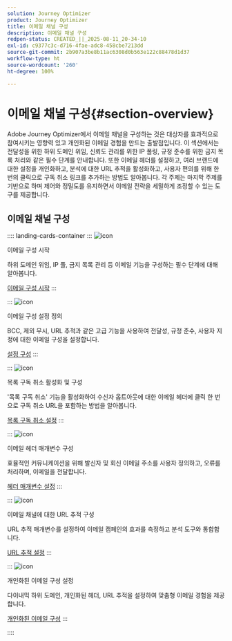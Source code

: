 ```yaml
---
solution: Journey Optimizer
product: Journey Optimizer
title: 이메일 채널 구성
description: 이메일 채널 구성
redpen-status: CREATED_||_2025-08-11_20-34-10
exl-id: c9377c3c-d716-4fae-adc8-458cbe7213dd
source-git-commit: 2b907a3be8b11ac6308d0b563e122c88478d1d37
workflow-type: ht
source-wordcount: '260'
ht-degree: 100%

---
```


# 이메일 채널 구성{#section-overview}

Adobe Journey Optimizer에서 이메일 채널을 구성하는 것은 대상자를 효과적으로 참여시키는 영향력 있고 개인화된 이메일 경험을 만드는 출발점입니다. 이 섹션에서는 전달성을 위한 하위 도메인 위임, 신뢰도 관리를 위한 IP 풀링, 규정 준수를 위한 금지 목록 처리와 같은 필수 단계를 안내합니다. 또한 이메일 헤더를 설정하고, 여러 브랜드에 대한 설정을 개인화하고, 분석에 대한 URL 추적을 활성화하고, 사용자 편의를 위해 한 번의 클릭으로 구독 취소 링크를 추가하는 방법도 알아봅니다. 각 주제는 마지막 주제를 기반으로 하며 제어와 정밀도를 유지하면서 이메일 전략을 세밀하게 조정할 수 있는 도구를 제공합니다.

## 이메일 채널 구성

:::: landing-cards-container
:::
![icon](https://cdn.experienceleague.adobe.com/icons/circle-play.svg?lang=ko)

이메일 구성 시작

하위 도메인 위임, IP 풀, 금지 목록 관리 등 이메일 기능을 구성하는 필수 단계에 대해 알아봅니다.

[이메일 구성 시작](../using/email/get-started-email-config.md)
:::

:::
![icon](https://cdn.experienceleague.adobe.com/icons/gear.svg?lang=ko)

이메일 구성 설정 정의

BCC, 제외 무시, URL 추적과 같은 고급 기능을 사용하여 전달성, 규정 준수, 사용자 지정에 대한 이메일 구성을 설정합니다.

[설정 구성](../using/email/email-settings.md)
:::

:::
![icon](https://cdn.experienceleague.adobe.com/icons/list-check.svg?lang=ko)

목록 구독 취소 활성화 및 구성

&#39;목록 구독 취소&#39; 기능을 활성화하여 수신자 옵트아웃에 대한 이메일 헤더에 클릭 한 번으로 구독 취소 URL을 포함하는 방법을 알아봅니다.

[목록 구독 취소 설정](../using/email/list-unsubscribe.md)
:::

:::
![icon](https://cdn.experienceleague.adobe.com/icons/gear.svg?lang=ko)

이메일 헤더 매개변수 구성

효율적인 커뮤니케이션을 위해 발신자 및 회신 이메일 주소를 사용자 정의하고, 오류를 처리하며, 이메일을 전달합니다.

[헤더 매개변수 설정](../using/email/header-parameters.md)
:::

:::
![icon](https://cdn.experienceleague.adobe.com/icons/chart-line.svg?lang=ko)

이메일 채널에 대한 URL 추적 구성

URL 추적 매개변수를 설정하여 이메일 캠페인의 효과를 측정하고 분석 도구와 통합합니다.

[URL 추적 설정](../using/email/url-tracking.md)
:::

:::
![icon](https://cdn.experienceleague.adobe.com/icons/bullseye.svg?lang=ko)

개인화된 이메일 구성 설정

다이내믹 하위 도메인, 개인화된 헤더, URL 추적을 설정하여 맞춤형 이메일 경험을 제공합니다.

[개인화된 이메일 구성](../using/email/surface-personalization.md)
:::

::::
